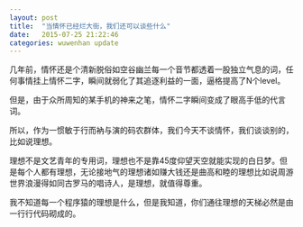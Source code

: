 ```yaml
---
layout: post
title:  "当情怀已经烂大街，我们还可以谈些什么"
date:   2015-07-25 21:22:46
categories: wuwenhan update
---
```


几年前，情怀还是个清新脱俗如空谷幽兰每一个音节都透着一股独立气息的词，任何事情挂上情怀二字，瞬间就弱化了其追逐利益的一面，逼格提高了N个level。

但是，由于众所周知的某手机的神来之笔，情怀二字瞬间变成了眼高手低的代言词。

所以，作为一惯敏于行而衲与演的码农群体，我们今天不谈情怀，我们谈谈别的，比如说理想。

理想不是文艺青年的专用词，理想也不是靠45度仰望天空就能实现的白日梦。但是每个人都有理想，无论接地气的理想诸如赚大钱还是曲高和睦的理想比如说周游世界浪漫得如同古罗马的唱诗人，是理想，就值得尊重。

我不知道每一个程序猿的理想是什么，但是我知道，你们通往理想的天梯必然是由一行行代码砌成的。
